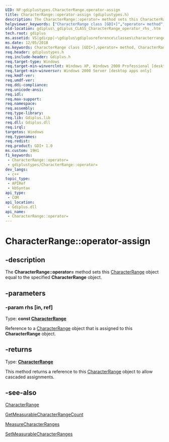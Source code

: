 ```yaml
---
UID: NF:gdiplustypes.CharacterRange.operator-assign
title: CharacterRange::operator-assign (gdiplustypes.h)
description: The CharacterRange::operator= method sets this CharacterRange object equal to the specified CharacterRange object.
helpviewer_keywords: ["CharacterRange class [GDI+]","operator= method","CharacterRange.operator-assign","CharacterRange.operator=","CharacterRange::operator-assign","CharacterRange::operator=","_gdiplus_CLASS_CharacterRange_operator_rhs_","gdiplus._gdiplus_CLASS_CharacterRange_operator_rhs_","operator=","operator= method [GDI+]","operator= method [GDI+]","CharacterRange class"]
old-location: gdiplus\_gdiplus_CLASS_CharacterRange_operator_rhs_.htm
tech.root: gdiplus
ms.assetid: VS|gdicpp|~\gdiplus\gdiplusreference\classes\characterrangeclass\operator.htm
ms.date: 12/05/2018
ms.keywords: CharacterRange class [GDI+],operator= method, CharacterRange.operator-assign, CharacterRange.operator=, CharacterRange::operator-assign, CharacterRange::operator=, _gdiplus_CLASS_CharacterRange_operator_rhs_, gdiplus._gdiplus_CLASS_CharacterRange_operator_rhs_, operator=, operator= method [GDI+], operator= method [GDI+],CharacterRange class
req.header: gdiplustypes.h
req.include-header: Gdiplus.h
req.target-type: Windows
req.target-min-winverclnt: Windows XP, Windows 2000 Professional [desktop apps only]
req.target-min-winversvr: Windows 2000 Server [desktop apps only]
req.kmdf-ver: 
req.umdf-ver: 
req.ddi-compliance: 
req.unicode-ansi: 
req.idl: 
req.max-support: 
req.namespace: 
req.assembly: 
req.type-library: 
req.lib: Gdiplus.lib
req.dll: Gdiplus.dll
req.irql: 
targetos: Windows
req.typenames: 
req.redist: 
req.product: GDI+ 1.0
ms.custom: 19H1
f1_keywords:
 - CharacterRange::operator=
 - gdiplustypes/CharacterRange::operator=
dev_langs:
 - c++
topic_type:
 - APIRef
 - kbSyntax
api_type:
 - COM
api_location:
 - Gdiplus.dll
api_name:
 - CharacterRange::operator=
---
```


# CharacterRange::operator-assign


## -description

The <b>CharacterRange::operator=</b> method sets this <a href="/windows/desktop/api/gdiplustypes/nl-gdiplustypes-characterrange">CharacterRange</a> object equal to the specified <b>CharacterRange</b> object.

## -parameters

### -param rhs [in, ref]

Type: <b>const <a href="/windows/desktop/api/gdiplustypes/nl-gdiplustypes-characterrange">CharacterRange</a></b>

Reference to a <a href="/windows/desktop/api/gdiplustypes/nl-gdiplustypes-characterrange">CharacterRange</a> object that is assigned to this <b>CharacterRange</b> object.

## -returns

Type: <b><a href="/windows/desktop/api/gdiplustypes/nl-gdiplustypes-characterrange">CharacterRange</a></b>

This method returns a reference to this <a href="/windows/desktop/api/gdiplustypes/nl-gdiplustypes-characterrange">CharacterRange</a> object to allow cascaded assignments.

## -see-also

<a href="/windows/desktop/api/gdiplustypes/nl-gdiplustypes-characterrange">CharacterRange</a>



<a href="/windows/desktop/api/gdiplusstringformat/nf-gdiplusstringformat-stringformat-getmeasurablecharacterrangecount">GetMeasurableCharacterRangeCount</a>



<a href="/windows/desktop/api/gdiplusgraphics/nf-gdiplusgraphics-graphics-measurecharacterranges">MeasureCharacterRanges</a>



<a href="/windows/desktop/api/gdiplusstringformat/nf-gdiplusstringformat-stringformat-setmeasurablecharacterranges">SetMeasurableCharacterRanges</a>

